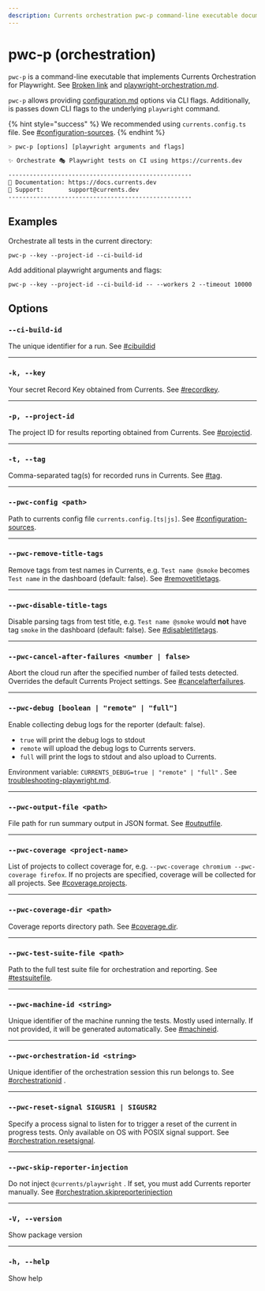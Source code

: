 ```yaml
---
description: Currents orchestration pwc-p command-line executable documentation
---
```


# pwc-p (orchestration)

`pwc-p` is a  command-line executable that implements Currents Orchestration for Playwright. See [Broken link](broken-reference "mention") and [playwright-orchestration.md](../../../guides/ci-optimization/playwright-orchestration.md "mention").

`pwc-p` allows providing [configuration.md](configuration.md "mention") options via CLI flags. Additionally, is passes down CLI flags to the underlying `playwright` command.&#x20;

{% hint style="success" %}
We recommended using `currents.config.ts` file. See [#configuration-sources](configuration.md#configuration-sources "mention").
{% endhint %}

```bash
> pwc-p [options] [playwright arguments and flags]

✨ Orchestrate 🎭 Playwright tests on CI using https://currents.dev

----------------------------------------------------
📖 Documentation: https://docs.currents.dev
🤙 Support:       support@currents.dev
----------------------------------------------------
```

## **Examples**

Orchestrate all tests in the current directory:

```
pwc-p --key --project-id --ci-build-id
```

Add additional playwright arguments and flags:

```
pwc-p --key --project-id --ci-build-id -- --workers 2 --timeout 10000
```



## **Options**

### **`--ci-build-id`**&#x20;

The unique identifier for a run. See [#cibuildid](configuration.md#cibuildid "mention")

***

### **`-k, --key`**&#x20;

Your secret Record Key obtained from Currents. See [#recordkey](configuration.md#recordkey "mention").

***

### **`-p, --project-id`**&#x20;

The project ID for results reporting obtained from Currents. See [#projectid](configuration.md#projectid "mention").

***

### **`-t, --tag`**&#x20;

Comma-separated tag(s) for recorded runs in Currents. See [#tag](configuration.md#tag "mention").

***

### **`--pwc-config <path>`**&#x20;

Path to currents config file `currents.config.[ts|js]`. See [#configuration-sources](configuration.md#configuration-sources "mention").

***

### **`--pwc-remove-title-tags`**&#x20;

Remove tags from test names in Currents, e.g. `Test name @smoke` becomes `Test name` in the dashboard (default: false). See [#removetitletags](configuration.md#removetitletags "mention").

***

### **`--pwc-disable-title-tags`**&#x20;

Disable parsing tags from test title, e.g. `Test name @smoke` would **not** have tag  `smoke` in the dashboard (default: false).  See [#disabletitletags](configuration.md#disabletitletags "mention").

***

### **`--pwc-cancel-after-failures <number | false>`**

Abort the cloud run after the specified number of failed tests detected. Overrides the default Currents Project settings. See [#cancelafterfailures](configuration.md#cancelafterfailures "mention").

***

### **`--pwc-debug [boolean | "remote" | "full"]`**

Enable collecting debug logs for the reporter (default: false).&#x20;

* `true` will print the debug logs to stdout
* `remote` will upload the debug logs to Currents servers.
* `full` will print the logs to stdout and also upload to Currents.

Environment variable: `CURRENTS_DEBUG=true | "remote" | "full"` . See [troubleshooting-playwright.md](../../../getting-started/playwright/troubleshooting-playwright.md "mention").

***

### **`--pwc-output-file <path>`**

File path for run summary output in JSON format. See [#outputfile](configuration.md#outputfile "mention").

***

### **`--pwc-coverage <project-name>`**

List of projects to collect coverage for, e.g. `--pwc-coverage chromium --pwc-coverage firefox`. If no projects are specified, coverage will be collected for all projects. See [#coverage.projects](configuration.md#coverage.projects "mention").

***

### **`--pwc-coverage-dir <path>`**

Coverage reports directory path. See [#coverage.dir](configuration.md#coverage.dir "mention").&#x20;

***

### **`--pwc-test-suite-file <path>`**

Path to the full test suite file for orchestration and reporting. See [#testsuitefile](configuration.md#testsuitefile "mention").

***

### **`--pwc-machine-id <string>`**

Unique identifier of the machine running the tests. Mostly used internally. If not provided, it will be generated automatically. See  [#machineid](configuration.md#machineid "mention").

***

### **`--pwc-orchestration-id <string>`**

Unique identifier of the orchestration session this run belongs to. See [#orchestrationid](configuration.md#orchestrationid "mention") .

***

### **`--pwc-reset-signal SIGUSR1 | SIGUSR2`**

Specify a process signal to listen for to trigger a reset of the current in progress tests. Only available on OS with POSIX signal support. See [#orchestration.resetsignal](configuration.md#orchestration.resetsignal "mention").

***

### **`--pwc-skip-reporter-injection`**

Do not inject `@currents/playwright` . If set, you must add Currents reporter manually. See [#orchestration.skipreporterinjection](configuration.md#orchestration.skipreporterinjection "mention")

***

### **`-V, --version`**&#x20;

Show package version

***

### **`-h, --help`**&#x20;

Show help
